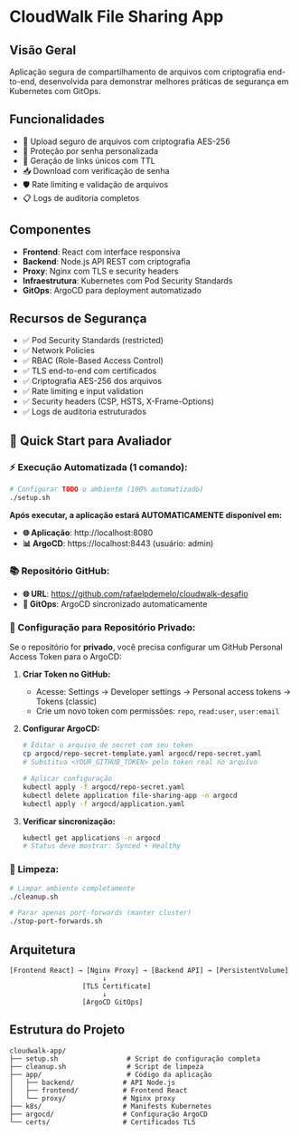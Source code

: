 # CloudWalk File Sharing App

## Visão Geral

Aplicação segura de compartilhamento de arquivos com criptografia end-to-end, desenvolvida para demonstrar melhores práticas de segurança em Kubernetes com GitOps.

## Funcionalidades

- 📁 Upload seguro de arquivos com criptografia AES-256
- 🔐 Proteção por senha personalizada
- 🔗 Geração de links únicos com TTL
- 📥 Download com verificação de senha
- 🛡️ Rate limiting e validação de arquivos
- 📋 Logs de auditoria completos

## Componentes

- **Frontend**: React com interface responsiva
- **Backend**: Node.js API REST com criptografia
- **Proxy**: Nginx com TLS e security headers
- **Infraestrutura**: Kubernetes com Pod Security Standards
- **GitOps**: ArgoCD para deployment automatizado

## Recursos de Segurança

- ✅ Pod Security Standards (restricted)
- ✅ Network Policies
- ✅ RBAC (Role-Based Access Control)
- ✅ TLS end-to-end com certificados
- ✅ Criptografia AES-256 dos arquivos
- ✅ Rate limiting e input validation
- ✅ Security headers (CSP, HSTS, X-Frame-Options)
- ✅ Logs de auditoria estruturados

## 🚀 Quick Start para Avaliador

### ⚡ Execução Automatizada (1 comando):

```bash
# Configurar TODO o ambiente (100% automatizado)
./setup.sh
```

**Após executar, a aplicação estará AUTOMATICAMENTE disponível em:**
- **🌐 Aplicação**: http://localhost:8080
- **📊 ArgoCD**: https://localhost:8443 (usuário: admin)

### 📚 Repositório GitHub:
- **🌐 URL**: https://github.com/rafaelpdemelo/cloudwalk-desafio
- **🔄 GitOps**: ArgoCD sincronizado automaticamente

### 🔐 Configuração para Repositório Privado:

Se o repositório for **privado**, você precisa configurar um GitHub Personal Access Token para o ArgoCD:

1. **Criar Token no GitHub:**
   - Acesse: Settings → Developer settings → Personal access tokens → Tokens (classic)
   - Crie um novo token com permissões: `repo`, `read:user`, `user:email`

2. **Configurar ArgoCD:**
   ```bash
   # Editar o arquivo de secret com seu token
   cp argocd/repo-secret-template.yaml argocd/repo-secret.yaml
   # Substitua <YOUR_GITHUB_TOKEN> pelo token real no arquivo
   
   # Aplicar configuração
   kubectl apply -f argocd/repo-secret.yaml
   kubectl delete application file-sharing-app -n argocd
   kubectl apply -f argocd/application.yaml
   ```

3. **Verificar sincronização:**
   ```bash
   kubectl get applications -n argocd
   # Status deve mostrar: Synced + Healthy
   ```

### 🧹 Limpeza:

```bash
# Limpar ambiente completamente
./cleanup.sh

# Parar apenas port-forwards (manter cluster)
./stop-port-forwards.sh
```

## Arquitetura

```
[Frontend React] → [Nginx Proxy] → [Backend API] → [PersistentVolume]
                       ↓
                  [TLS Certificate]
                       ↓
                  [ArgoCD GitOps]
```

## Estrutura do Projeto

```
cloudwalk-app/
├── setup.sh                 # Script de configuração completa
├── cleanup.sh               # Script de limpeza
├── app/                     # Código da aplicação
│   ├── backend/            # API Node.js
│   ├── frontend/           # Frontend React
│   └── proxy/              # Nginx proxy
├── k8s/                    # Manifests Kubernetes
├── argocd/                 # Configuração ArgoCD
└── certs/                  # Certificados TLS
```
